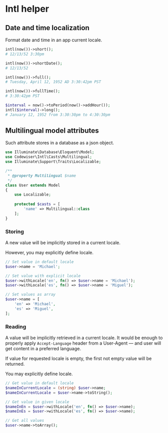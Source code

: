 # Intl helper

## Date and time localization

Format date and time in an app current locale.

```php
intl(now())->short();
# 12/13/52 3:30pm

intl(now())->shortDate();
# 12/13/52

intl(now())->full();
# Tuesday, April 12, 1952 AD 3:30:42pm PST

intl(now())->fullTime();
# 3:30:42pm PST

$interval = now()->toPeriod(now()->addHour());
intl($interval)->long();
# January 12, 1952 from 3:30:30pm to 4:30:30pm
```

## Multilingual model attributes

Such attribute stores in a database as a json object.

```php
use Illuminate\Database\Eloquent\Model;
use Codewiser\Intl\Casts\Multilingual;
use Illuminate\Support\Traits\Localizable;

/**
 * @property Multilingual $name 
 */
class User extends Model
{
    use Localizable;
    
    protected $casts = [
        'name' => Multilingual::class
    ];
}
```

### Storing

A new value will be implicitly stored in a current locale. 

However, you may explicitly define locale.

```php
// Set value in default locale
$user->name = 'Michael';

// Set value with explicit locale
$user->withLocale('en', fn() => $user->name = 'Michael');
$user->withLocale('es', fn() => $user->name = 'Miguel');

// Set values as array
$user->name = [
    'en' => 'Michael',
    'es' => 'Miguel',
];
```

### Reading

A value will be implicitly retrieved in a current locale. It would be enough 
to properly apply `Accept-Language` header from a User-Agent — and user will 
get content in a preferred language.

If value for requested locale is empty, the first not empty value will be 
returned.

You may explicitly define locale.

```php
// Get value in default locale
$nameInCurrentLocale = (string) $user->name;
$nameInCurrentLocale = $user->name->toString();

// Get value in given locale
$nameInEn = $user->withLocale('en', fn() => $user->name);
$nameInEs = $user->withLocale('es', fn() => $user->name);

// Get all values
$user->name->toArray();
```